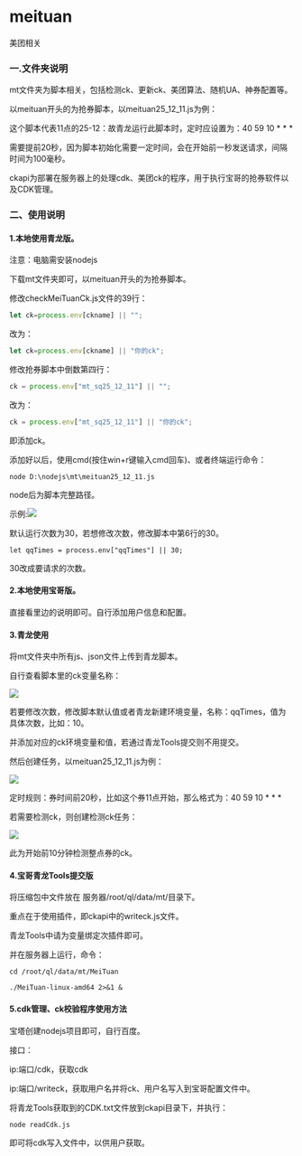 # meituan
 美团相关

### 一.文件夹说明

mt文件夹为脚本相关，包括检测ck、更新ck、美团算法、随机UA、神券配置等。

以meituan开头的为抢券脚本，以meituan25_12_11.js为例：

这个脚本代表11点的25-12：故青龙运行此脚本时，定时应设置为：40 59 10 * * *

需要提前20秒，因为脚本初始化需要一定时间，会在开始前一秒发送请求，间隔时间为100毫秒。



ckapi为部署在服务器上的处理cdk、美团ck的程序，用于执行宝哥的抢券软件以及CDK管理。

### 二、使用说明

#### 1.本地使用青龙版。

注意：电脑需安装nodejs

下载mt文件夹即可，以meituan开头的为抢券脚本。

修改checkMeiTuanCk.js文件的39行：

```js
let ck=process.env[ckname] || "";
```

改为：

```js
let ck=process.env[ckname] || "你的ck";
```

修改抢券脚本中倒数第四行：

```js
ck = process.env["mt_sq25_12_11"] || "";
```

改为：

```js
ck = process.env["mt_sq25_12_11"] || "你的ck";
```

即添加ck。

添加好以后，使用cmd(按住win+r键输入cmd回车)、或者终端运行命令：

```
node D:\nodejs\mt\meituan25_12_11.js
```

node后为脚本完整路径。

示例:![](https://i.mji.rip/2023/10/13/e37a60916e1eb3dfcdcb311a7c72f9e8.png)

默认运行次数为30，若想修改次数，修改脚本中第6行的30。

```
let qqTimes = process.env["qqTimes"] || 30;
```

30改成要请求的次数。

#### 2.本地使用宝哥版。

直接看里边的说明即可。自行添加用户信息和配置。

#### 3.青龙使用

将mt文件夹中所有js、json文件上传到青龙脚本。

自行查看脚本里的ck变量名称：

![](https://i.mji.rip/2023/10/13/5d183cd5f8661e5ab7e039dab53335b5.png)



若要修改次数，修改脚本默认值或者青龙新建环境变量，名称：qqTimes，值为具体次数，比如：10。

并添加对应的ck环境变量和值，若通过青龙Tools提交则不用提交。

然后创建任务，以meituan25_12_11.js为例：

![](https://i.mji.rip/2023/10/13/82fba3f9680e28be6a7f78e040986fca.png)



定时规则：券时间前20秒，比如这个券11点开始，那么格式为：40 59 10 * * *

若需要检测ck，则创建检测ck任务：

![](https://i.mji.rip/2023/10/13/c885a76808801eeee10ad6bcc892d310.png)

此为开始前10分钟检测整点券的ck。

#### 4.宝哥青龙Tools提交版

将压缩包中文件放在 服务器/root/ql/data/mt/目录下。

重点在于使用插件，即ckapi中的writeck.js文件。

青龙Tools中请为变量绑定次插件即可。

并在服务器上运行，命令：

```
cd /root/ql/data/mt/MeiTuan

./MeiTuan-linux-amd64 2>&1 &

```

#### 5.cdk管理、ck校验程序使用方法

宝塔创建nodejs项目即可，自行百度。

接口：

ip:端口/cdk，获取cdk

ip:端口/writeck，获取用户名并将ck、用户名写入到宝哥配置文件中。



将青龙Tools获取到的CDK.txt文件放到ckapi目录下，并执行： 

```
node readCdk.js
```

即可将cdk写入文件中，以供用户获取。
